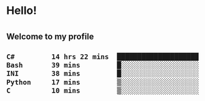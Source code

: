 
<h1>Hello!<h1>
<h2>Welcome to my profile<h2>

<!--START_SECTION:waka-->

```txt
C#         14 hrs 22 mins  ██████████████████████▒░░   88.88 %
Bash       39 mins         █░░░░░░░░░░░░░░░░░░░░░░░░   04.02 %
INI        38 mins         █░░░░░░░░░░░░░░░░░░░░░░░░   03.97 %
Python     17 mins         ▒░░░░░░░░░░░░░░░░░░░░░░░░   01.80 %
C          10 mins         ▒░░░░░░░░░░░░░░░░░░░░░░░░   01.13 %
```

<!--END_SECTION:waka-->
